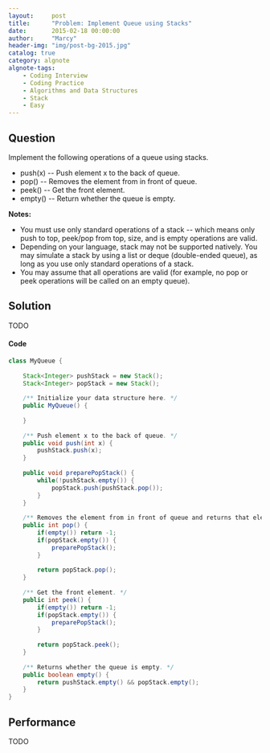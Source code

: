 ```yaml
---
layout:     post
title:      "Problem: Implement Queue using Stacks"
date:       2015-02-18 00:00:00
author:     "Marcy"
header-img: "img/post-bg-2015.jpg"
catalog: true
category: algnote
algnote-tags:
    - Coding Interview
    - Coding Practice
    - Algorithms and Data Structures
    - Stack
    - Easy
---
```


## Question

Implement the following operations of a queue using stacks.

- push(x) -- Push element x to the back of queue.
- pop() -- Removes the element from in front of queue.
- peek() -- Get the front element.
- empty() -- Return whether the queue is empty.

**Notes:**
- You must use only standard operations of a stack -- which means only push to top, peek/pop from top, size, and is empty operations are valid.
- Depending on your language, stack may not be supported natively. You may simulate a stack by using a list or deque (double-ended queue), as long as you use only standard operations of a stack.
- You may assume that all operations are valid (for example, no pop or peek operations will be called on an empty queue).

## Solution
TODO

#### Code
```java
class MyQueue {
    
    Stack<Integer> pushStack = new Stack();
    Stack<Integer> popStack = new Stack();
    
    /** Initialize your data structure here. */
    public MyQueue() {
        
    }
    
    /** Push element x to the back of queue. */
    public void push(int x) {
        pushStack.push(x);
    }
    
    public void preparePopStack() {
        while(!pushStack.empty()) {
            popStack.push(pushStack.pop());
        }
    }
    
    /** Removes the element from in front of queue and returns that element. */
    public int pop() {
        if(empty()) return -1;
        if(popStack.empty()) {
            preparePopStack();
        }
        
        return popStack.pop();
    }
    
    /** Get the front element. */
    public int peek() {
        if(empty()) return -1;
        if(popStack.empty()) {
            preparePopStack();
        }
        
        return popStack.peek();
    }
    
    /** Returns whether the queue is empty. */
    public boolean empty() {
        return pushStack.empty() && popStack.empty();
    }
}

```

## Performance
TODO
